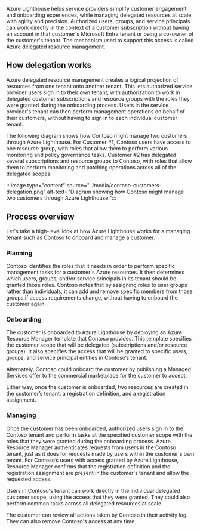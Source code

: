 Azure Lighthouse helps service providers simplify customer engagement and onboarding experiences, while managing delegated resources at scale with agility and precision. Authorized users, groups, and service principals can work directly in the context of a customer subscription without having an account in that customer's Microsoft Entra tenant or being a co-owner of the customer's tenant. The mechanism used to support this access is called Azure delegated resource management. 

## How delegation works

Azure delegated resource management creates a logical projection of resources from one tenant onto another tenant. This lets authorized service provider users sign in to their own tenant, with authorization to work in delegated customer subscriptions and resource groups with the roles they were granted during the onboarding process. Users in the service provider's tenant can then perform management operations on behalf of their customers, without having to sign in to each individual customer tenant.

The following diagram shows how Contoso might manage two customers through Azure Lighthouse. For Customer #1, Contoso users have access to one resource group, with roles that allow them to perform various monitoring and policy governance tasks. Customer #2 has delegated several subscriptions and resource groups to Contoso, with roles that allow them to perform monitoring and patching operations across all of the delegated scopes.

:::image type="content" source="../media/contoso-customers-delegation.png" alt-text="Diagram showing how Contoso might manage two customers through Azure Lighthouse.":::

## Process overview

Let's take a high-level look at how Azure Lighthouse works for a managing tenant such as Contoso to onboard and manage a customer.

### Planning

Contoso identifies the roles that it needs in order to perform specific management tasks for a customer's Azure resources. It then determines which users, groups, and/or service principals in its tenant should be granted those roles. Contoso notes that by assigning roles to user groups rather than individuals, it can add and remove specific members from those groups if access requirements change, without having to onboard the customer again.

### Onboarding

The customer is onboarded to Azure Lighthouse by deploying an Azure Resource Manager template that Contoso provides. This template specifies the customer scope that will be delegated (subscriptions and/or resource groups). It also specifies the access that will be granted to specific users, groups, and service principal entities in Contoso’s tenant.

Alternately, Contoso could onboard the customer by publishing a Managed Services offer to the commercial marketplace for the customer to accept.

Either way, once the customer is onboarded, two resources are created in the customer’s tenant: a registration definition, and a registration assignment.

### Managing

Once the customer has been onboarded, authorized users sign in to the Contoso tenant and perform tasks at the specified customer scope with the roles that they were granted during the onboarding process. Azure Resource Manager authenticates requests from users in the Contoso tenant, just as it does for requests made by users within the customer's own tenant. For Contoso’s users with access granted by Azure Lighthouse, Resource Manager confirms that the registration definition and the registration assignment are present in the customer's tenant and allow the requested access.

Users in Contoso's tenant can work directly in the individual delegated customer scope, using the access that they were granted. They could also perform common tasks across all delegated resources at scale.

The customer can review all actions taken by Contoso in their activity log. They can also remove Contoso's access at any time.

